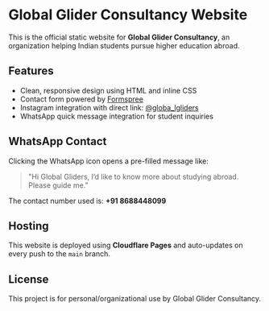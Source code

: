 # Global Glider Consultancy Website

This is the official static website for **Global Glider Consultancy**, an organization helping Indian students pursue higher education abroad.

## Features

- Clean, responsive design using HTML and inline CSS
- Contact form powered by [Formspree](https://formspree.io)
- Instagram integration with direct link: [@globa_lgliders](https://www.instagram.com/globa_lgliders/)
- WhatsApp quick message integration for student inquiries

## WhatsApp Contact

Clicking the WhatsApp icon opens a pre-filled message like:

> "Hi Global Gliders, I’d like to know more about studying abroad. Please guide me."

The contact number used is: **+91 8688448099**

## Hosting

This website is deployed using **Cloudflare Pages** and auto-updates on every push to the `main` branch.

## License

This project is for personal/organizational use by Global Glider Consultancy.
